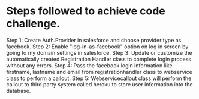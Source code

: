 # Steps followed to achieve code challenge.
Step 1: Create Auth.Provider in salesforce and choose provider type as facebook.
Step 2: Enable "log-in-as-facebook" option on log in screen by going to my domain settings in salesforce.
Step 3: Update or customize the automatically created Registration Handler class to complete login process without any errors.
Step 4: Pass the facebook login information like firstname, lastname and email from registrationhandler class to webservice class to perform a callout.
Step 5: Webservicecallout class will perform the callout to third party system called heroku to store user information into the database.
